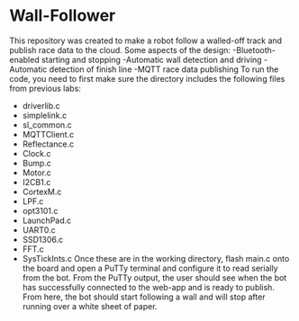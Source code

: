 # Wall-Follower

This repository was created to make a robot follow a walled-off track and publish race data
to the cloud.
Some aspects of the design:
-Bluetooth-enabled starting and stopping
-Automatic wall detection and driving
-Automatic detection of finish line
-MQTT race data publishing
To run the code, you need to first make sure the directory includes the following files from
previous labs:
- driverlib.c
- simplelink.c
- sl_common.c
- MQTTClient.c
- Reflectance.c
- Clock.c
- Bump.c
- Motor.c
- I2CB1.c
- CortexM.c
- LPF.c
- opt3101.c
- LaunchPad.c
- UART0.c
- SSD1306.c
- FFT.c
- SysTickInts.c
Once these are in the working directory, flash main.c onto the board and open a PuTTy
terminal and configure it to read serially from the bot. From the PuTTy output, the user
should see when the bot has successfully connected to the web-app and is ready to
publish. From here, the bot should start following a wall and will stop after running over a white sheet of paper.

